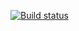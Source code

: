 [![Build status](https://ci.appveyor.com/api/projects/status/h7ir155hqlprw5wh?svg=true)](https://ci.appveyor.com/project/SahNau/patterns)
